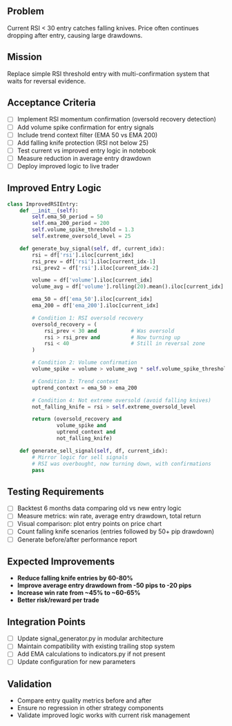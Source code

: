 ## Problem

Current RSI < 30 entry catches falling knives. Price often continues dropping after entry, causing large drawdowns.

## Mission

Replace simple RSI threshold entry with multi-confirmation system that waits for reversal evidence.

## Acceptance Criteria

- [ ] Implement RSI momentum confirmation (oversold recovery detection)
- [ ] Add volume spike confirmation for entry signals
- [ ] Include trend context filter (EMA 50 vs EMA 200)
- [ ] Add falling knife protection (RSI not below 25)
- [ ] Test current vs improved entry logic in notebook
- [ ] Measure reduction in average entry drawdown
- [ ] Deploy improved logic to live trader

## Improved Entry Logic

```python
class ImprovedRSIEntry:
    def __init__(self):
        self.ema_50_period = 50
        self.ema_200_period = 200
        self.volume_spike_threshold = 1.3
        self.extreme_oversold_level = 25

    def generate_buy_signal(self, df, current_idx):
        rsi = df['rsi'].iloc[current_idx]
        rsi_prev = df['rsi'].iloc[current_idx-1]
        rsi_prev2 = df['rsi'].iloc[current_idx-2]

        volume = df['volume'].iloc[current_idx]
        volume_avg = df['volume'].rolling(20).mean().iloc[current_idx]

        ema_50 = df['ema_50'].iloc[current_idx]
        ema_200 = df['ema_200'].iloc[current_idx]

        # Condition 1: RSI oversold recovery
        oversold_recovery = (
            rsi_prev < 30 and           # Was oversold
            rsi > rsi_prev and          # Now turning up
            rsi < 40                    # Still in reversal zone
        )

        # Condition 2: Volume confirmation
        volume_spike = volume > volume_avg * self.volume_spike_threshold

        # Condition 3: Trend context
        uptrend_context = ema_50 > ema_200

        # Condition 4: Not extreme oversold (avoid falling knives)
        not_falling_knife = rsi > self.extreme_oversold_level

        return (oversold_recovery and
                volume_spike and
                uptrend_context and
                not_falling_knife)

    def generate_sell_signal(self, df, current_idx):
        # Mirror logic for sell signals
        # RSI was overbought, now turning down, with confirmations
        pass
```

## Testing Requirements

- [ ] Backtest 6 months data comparing old vs new entry logic
- [ ] Measure metrics: win rate, average entry drawdown, total return
- [ ] Visual comparison: plot entry points on price chart
- [ ] Count falling knife scenarios (entries followed by 50+ pip drawdown)
- [ ] Generate before/after performance report

## Expected Improvements

- **Reduce falling knife entries by 60-80%**
- **Improve average entry drawdown from -50 pips to -20 pips**
- **Increase win rate from ~45% to ~60-65%**
- **Better risk/reward per trade**

## Integration Points

- [ ] Update signal_generator.py in modular architecture
- [ ] Maintain compatibility with existing trailing stop system
- [ ] Add EMA calculations to indicators.py if not present
- [ ] Update configuration for new parameters

## Validation

- Compare entry quality metrics before and after
- Ensure no regression in other strategy components
- Validate improved logic works with current risk management
